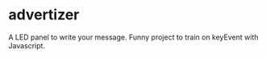 # advertizer

A LED panel to write your message.
Funny project to train on keyEvent with Javascript.
